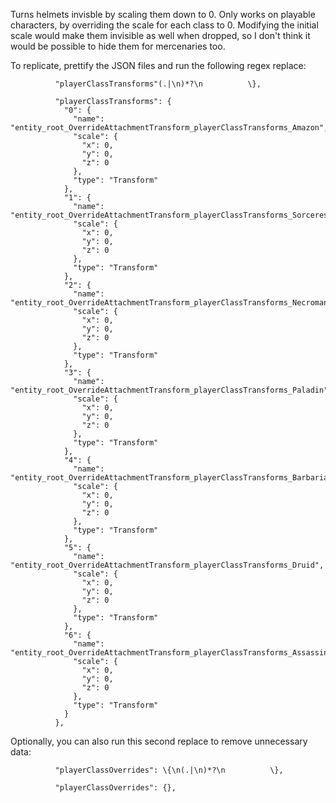 Turns helmets invisble by scaling them down to 0.
Only works on playable characters, by overriding the scale for each class to 0.
Modifying the initial scale would make them invisible as well when dropped, so I don't think it would be possible to hide them for mercenaries too.

To replicate, prettify the JSON files and run the following regex replace:

`          "playerClassTransforms"(.|\n)*?\n          \},`

```
          "playerClassTransforms": {
            "0": {
              "name": "entity_root_OverrideAttachmentTransform_playerClassTransforms_Amazon",
              "scale": {
                "x": 0,
                "y": 0,
                "z": 0
              },
              "type": "Transform"
            },
            "1": {
              "name": "entity_root_OverrideAttachmentTransform_playerClassTransforms_Sorceress",
              "scale": {
                "x": 0,
                "y": 0,
                "z": 0
              },
              "type": "Transform"
            },
            "2": {
              "name": "entity_root_OverrideAttachmentTransform_playerClassTransforms_Necromancer",
              "scale": {
                "x": 0,
                "y": 0,
                "z": 0
              },
              "type": "Transform"
            },
            "3": {
              "name": "entity_root_OverrideAttachmentTransform_playerClassTransforms_Paladin",
              "scale": {
                "x": 0,
                "y": 0,
                "z": 0
              },
              "type": "Transform"
            },
            "4": {
              "name": "entity_root_OverrideAttachmentTransform_playerClassTransforms_Barbarian",
              "scale": {
                "x": 0,
                "y": 0,
                "z": 0
              },
              "type": "Transform"
            },
            "5": {
              "name": "entity_root_OverrideAttachmentTransform_playerClassTransforms_Druid",
              "scale": {
                "x": 0,
                "y": 0,
                "z": 0
              },
              "type": "Transform"
            },
            "6": {
              "name": "entity_root_OverrideAttachmentTransform_playerClassTransforms_Assassin",
              "scale": {
                "x": 0,
                "y": 0,
                "z": 0
              },
              "type": "Transform"
            }
          },
```

Optionally, you can also run this second replace to remove unnecessary data:

`          "playerClassOverrides": \{\n(.|\n)*?\n          \},`

```
          "playerClassOverrides": {},
```
